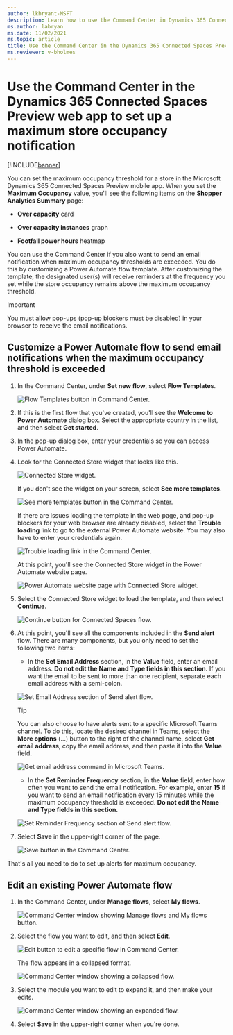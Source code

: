 ```yaml
---
author: lkbryant-MSFT
description: Learn how to use the Command Center in Dynamics 365 Connected Spaces Preview to set up an email notification when maximum store occupancy thresholds are exceeded.
ms.author: labryan
ms.date: 11/02/2021
ms.topic: article
title: Use the Command Center in the Dynamics 365 Connected Spaces Preview web app to set up a maximum store occupancy notification
ms.reviewer: v-bholmes
---
```


# Use the Command Center in the Dynamics 365 Connected Spaces Preview web app to set up a maximum store occupancy notification 

[!INCLUDE[banner](includes/banner.md)]

You can set the maximum occupancy threshold for a store in the Microsoft Dynamics 365 Connected Spaces Preview mobile app. When you set the **Maximum Occupancy** value, 
you'll see the following items on the **Shopper Analytics Summary** page:

- **Over capacity** card

- **Over capacity instances** graph

- **Footfall power hours** heatmap

You can use the Command Center if you also want to send an email notification when maximum occupancy thresholds are exceeded. You do this by customizing a 
Power Automate flow template. After customizing the template, the designated user(s) will receive reminders at the frequency you set while the store occupancy 
remains above the maximum occupancy threshold.

> [!IMPORTANT]
> You must allow pop-ups (pop-up blockers must be disabled) in your browser to receive the email notifications.

## Customize a Power Automate flow to send email notifications when the maximum occupancy threshold is exceeded

1. In the Command Center, under **Set new flow**, select **Flow Templates**.

    ![Flow Templates button in Command Center.](media/command-center-set-new-flow.PNG "Flow Templates button in Command Center")
    
2. If this is the first flow that you've created, you'll see the **Welcome to Power Automate** dialog box. Select the appropriate country in the list, and then select **Get started**.
    
3. In the pop-up dialog box, enter your credentials so you can access Power Automate.
    
4. Look for the Connected Store widget that looks like this. 

    ![Connected Store widget.](media/command-center-connected-store-widget.PNG "Connected Store widget")

    If you don't see the widget on your screen, select **See more templates**.

    ![See more templates button in the Command Center.](media/command-center-see-more-templates.PNG "See more templates button in the Command Center")
    
    If there are issues loading the template in the web page, and pop-up blockers for your web browser are already disabled, select the **Trouble loading** link to go to the external Power Automate website. You may also have to enter your credentials again.
    
    ![Trouble loading link in the Command Center.](media/command-center-trouble-loading-link.PNG "Trouble loading link in the Command Center")
    
    At this point, you'll see the Connected Store widget in the Power Automate website page.
    
    ![Power Automate website page with Connected Store widget.](media/command-center-power-automate-website.PNG "Power Automate website page with Connected Store widget")
    
5. Select the Connected Store widget to load the template, and then select **Continue**.

    ![Continue button for Connected Spaces flow.](media/command-center-continue-button.PNG "Continue button for Connected Spaces flow")

7. At this point, you'll see all the components included in the **Send alert** flow. There are many components, but you only need to set the following two items:

    - In the **Set Email Address** section, in the **Value** field, enter an email address. **Do not edit the Name and Type fields in this section.** If you want the email to be sent to more than one recipient, separate each email address with a semi-colon. 

    ![Set Email Address section of Send alert flow.](media/command-center-set-email-address.PNG "Set Email Address section of Send alert flow")

    > [!TIP]
    > You can also choose to have alerts sent to a specific Microsoft Teams channel. To do this, locate the desired channel in Teams, select the **More options** (...) button to the right of the channel name, select **Get email address**, copy the email address, and then paste it into the **Value** field. 
    >
    > ![Get email address command in Microsoft Teams.](media/command-center-teams-email-link.PNG "Get email address command in Microsoft Teams")
    
    - In the **Set Reminder Frequency** section, in the **Value** field, enter how often you want to send the email notification. For example, enter **15** if you want to send an email notification every 15 minutes while the maximum occupancy threshold is exceeded. **Do not edit the Name and Type fields in this section.**

    ![Set Reminder Frequency section of Send alert flow.](media/command-center-set-reminder-frequency.PNG "Set Reminder Frequency section of Send alert flow")
    
8. Select **Save** in the upper-right corner of the page.

    ![Save button in the Command Center.](media/command-center-save-button.PNG "Save button in the Command Center")
    
That's all you need to do to set up alerts for maximum occupancy. 

## Edit an existing Power Automate flow

1. In the Command Center, under **Manage flows**, select **My flows**.

    ![Command Center window showing Manage flows and My flows button.](media/command-center-edit-flow.PNG "Command Center window showing Manage flows and My flows button")
    
2. Select the flow you want to edit, and then select **Edit**.

    ![Edit button to edit a specific flow in Command Center.](media/command-center-edit-button.PNG "Edit button to edit a specific flow in Command Center")
    
    The flow appears in a collapsed format.
    
    ![Command Center window showing a collapsed flow.](media/command-center-collapsed-flow.PNG "Command Center window showing a collapsed flow")
    
3. Select the module you want to edit to expand it, and then make your edits.

    ![Command Center window showing an expanded flow.](media/command-center-expanded-flow.PNG "Command Center window showing an expanded flow")
    
4. Select **Save** in the upper-right corner when you're done.
    

    

    


